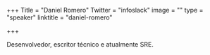 +++
Title = "Daniel Romero"
Twitter = "infoslack"
image = ""
type = "speaker"
linktitle = "daniel-romero"

+++

Desenvolvedor, escritor técnico e atualmente SRE.
